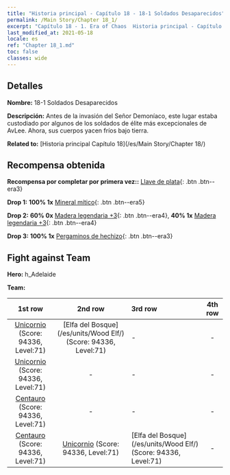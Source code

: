 ```yaml
---
title: "Historia principal - Capítulo 18 - 18-1 Soldados Desaparecidos"
permalink: /Main Story/Chapter 18_1/
excerpt: "Capítulo 18 - 1. Era of Chaos  Historia principal - Capítulo 18_1. 18-1 Soldados Desaparecidos"
last_modified_at: 2021-05-18
locale: es
ref: "Chapter 18_1.md"
toc: false
classes: wide
---
```


## Detalles

 **Nombre:** 18-1 Soldados Desaparecidos

 **Descripción:** Antes de la invasión del Señor Demoníaco, este lugar estaba custodiado por algunos de los soldados de élite más excepcionales de AvLee. Ahora, sus cuerpos yacen fríos bajo tierra.

 **Related to:** [Historia principal Capítulo 18](/es/Main Story/Chapter 18/)

## Recompensa obtenida

 **Recompensa por completar por primera vez::** [Llave de plata](/ItemsES/con_693/){: .btn .btn--era3}

 **Drop 1:** **100% 1x** [Mineral mítico](/ItemsES/mat_61/){: .btn .btn--era5}

 **Drop 2:** **60% 0x** [Madera legendaria +3](/ItemsES/mat_55/){: .btn .btn--era4}, **40% 1x** [Madera legendaria +3](/ItemsES/mat_55/){: .btn .btn--era4}

 **Drop 3:** **100% 1x** [Pergaminos de hechizo](/ItemsES/con_694/){: .btn .btn--era3}


## Fight against Team
 **Hero:** h_Adelaide

 **Team:**


  | 1st row | 2nd row | 3rd row | 4th row |
  |:----:|:----:|:----|:----:|
  | [Unicornio](/es/units/Unicorn/) (Score: 94336, Level:71)  | [Elfa del Bosque](/es/units/Wood Elf/) (Score: 94336, Level:71)  | - | - |
  | [Unicornio](/es/units/Unicorn/) (Score: 94336, Level:71)  | - | - | - |
  | [Centauro](/es/units/Centaur/) (Score: 94336, Level:71)  | - | - | - |
  | [Centauro](/es/units/Centaur/) (Score: 94336, Level:71)  | [Unicornio](/es/units/Unicorn/) (Score: 94336, Level:71)  | [Elfa del Bosque](/es/units/Wood Elf/) (Score: 94336, Level:71)  | - |


